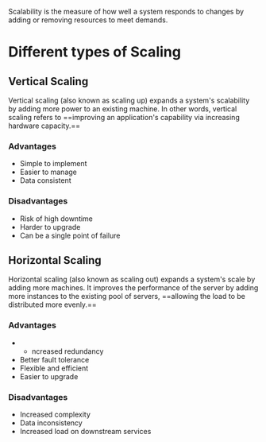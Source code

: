 Scalability is the measure of how well a system responds to changes by adding or removing resources to meet demands.

# Different types of Scaling 

## Vertical Scaling 
Vertical scaling (also known as scaling up) expands a system's scalability by adding more power to an existing machine. In other words, vertical scaling refers to ==improving an application's capability via increasing hardware capacity.==

### Advantages 
- Simple to implement
- Easier to manage
- Data consistent
### Disadvantages
- Risk of high downtime
- Harder to upgrade
- Can be a single point of failure

## Horizontal Scaling 
Horizontal scaling (also known as scaling out) expands a system's scale by adding more machines. It improves the performance of the server by adding more instances to the existing pool of servers, ==allowing the load to be distributed more evenly.==

### Advantages 
- - ncreased redundancy
- Better fault tolerance
- Flexible and efficient
- Easier to upgrade
### Disadvantages
- Increased complexity
- Data inconsistency
- Increased load on downstream services
